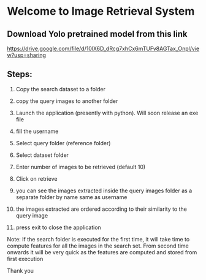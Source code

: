 
# Welcome to Image Retrieval System
## Download Yolo pretrained model from this link 

https://drive.google.com/file/d/10lX6D_dRcg7xhCx6mTUFv8AGTax_Onpl/view?usp=sharing
## Steps:

1. Copy the search dataset to a folder
2. copy the query images to another folder
3. Launch the application (presently with python). Will soon release an exe file
4. fill the username
5. Select query folder (reference folder)
6. Select dataset folder 
7. Enter number of images to be retrieved (default 10)

8. Click on retrieve

9. you can see the images extracted inside the query images folder as a separate folder
by name same as username
10. the images extracted are ordered according to their similarity to the query image

11. press exit to close the application

Note: If the search folder is executed for the first time, it will take time to
compute features for all the images in the search set. From second time onwards
it will be very quick as the features are computed and stored from first execution


Thank you
